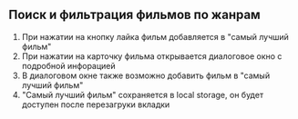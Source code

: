 ## Поиск и фильтрация фильмов по жанрам
1) При нажатии на кнопку лайка фильм добавляется в "самый лучший фильм"
2) При нажатии на карточку фильма открывается диалоговое окно с подробной инфорацией
3) В диалоговом окне также возможно добавить фильм в "самый лучший фильм"
4) "Самый лучший фильм" сохраняется в local storage, он будет доступен после перезагруки вкладки
